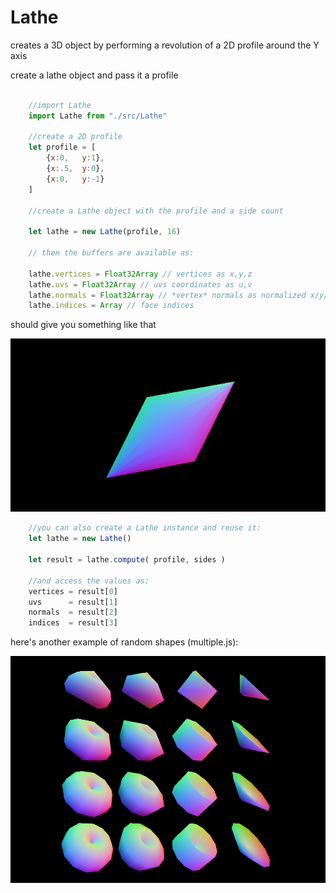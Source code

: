 # Lathe

creates a 3D object by performing a revolution of a 2D profile around the Y axis

create a lathe object and pass it a profile 
``` javascript

    //import Lathe
    import Lathe from "./src/Lathe"

    //create a 2D profile
    let profile = [
        {x:0,   y:1},
        {x:.5,  y:0},
        {x:0,   y:-1}
    ]

    //create a Lathe object with the profile and a side count

    let lathe = new Lathe(profile, 16)

    // then the buffers are available as:

    lathe.vertices = Float32Array // vertices as x,y,z 
    lathe.uvs = Float32Array // uvs coordinates as u,v 
    lathe.normals = Float32Array // *vertex* normals as normalized x/y/z
    lathe.indices = Array // face indices 

``` 

should give you something like that

![lathe](img/img0.png)

``` javascript
    //you can also create a Lathe instance and reuse it:
    let lathe = new Lathe()

    let result = lathe.compute( profile, sides )

    //and access the values as:
    vertices = result[0]
    uvs      = result[1]
    normals  = result[2]
    indices  = result[3]

```

here's another example of random shapes (multiple.js):

![lathe](img/multi.png)
